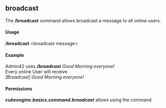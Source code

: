 ## broadcast ##
The **/broadcast** command allows broadcast a message to all online users.

#### Usage ####
**/broadcast** <broadcast message\>

#### Example ####
Admin42 uses ***/broadcast** Good Morning everyone!*
<br>Every online User will receive
<br>*[Broadcast] Good Morning everyone!*

#### Permissions ####
***cubeengine.basics.command.broadcast*** allows using the command
